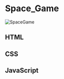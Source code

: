 # Space_Game
![SpaceGame](https://github.com/anasm20/Space_Game/assets/112882511/167e9762-c06d-4ae0-9908-2e38894f561c)


## HTML
## CSS
## JavaScript

